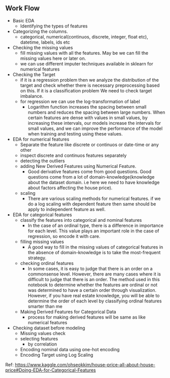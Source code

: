 ## Work Flow

- Basic EDA
    - Identifying the types of features
- Categorizing the columns. 
    - categorical, numerical(continuos, discrete, integer, float etc), datetime, labels, ids etc
- Checking the missing values
    - fill missing values with all the features. May be we can fill the missing values here or later on.
    - we can use different imputer techniques available in sklearn for numerical features
- Checking the Target
    - if it is a regression problem then we analyze the distribution of the target and check whether there is necessary preprocessing based on this. If it is a classification problem We need to check target imbalance.
    - for regression we can use the log-transformation of label
        - Logarithm function increases the spacing between small numbers and reduces the spacing between large numbers. When certain features are dense with values in small values, by increasing these intervals, our models increase the intervals for small values, and we can improve the performance of the model when training and testing using these values.   
- EDA for numerical features
    - Separate the feature like discrete or continuos or date-time or any other
    - inspect discrete and continuos features separately
    - detecting the outliers
    - adding New Derived Features using Numerical Feature.
        - Good derivative features come from good questions. Good questions come from a lot of domain-knowledge(knowledge about the dataset domain. i.e here we need to have knowledge about factors affecting the house price).
    - scaling
        - There are various scaling methods for numerical features. if we do a log scaling with dependent feature then same should be apply to independent feature as well.
- EDA for categorical features
    - classify the features into categorical and nominal features
        - In the case of an ordinal type, there is a difference in importance for each level. This value plays an important role in the case of regression, so encode it with care.
    - filling missing values
        - A good way to fill in the missing values of categorical features in the absence of domain-knowledge is to take the most-frequent strategy.
    - checking ordinal features
        - In some cases, it is easy to judge that there is an order on a commonsense level. However, there are many cases where it is difficult to judge that there is an order. The method used in this notebook to determine whether the features are ordinal or not was determined to have a certain order through visualization. However, if you have real estate knowledge, you will be able to determine the order of each level by classifying ordinal features smarter than me
    - Making Derived Features for Categorical Data
        - process for making derived features will be same as like numerical features
- Checking dataset before modeling
    - Missing values check
    - selecting features
        - by correlation
    - Encoding nominal data using one-hot encoding
    - Encoding Target using Log Scaling

Ref: https://www.kaggle.com/ohseokkim/house-price-all-about-house-price#Doing-EDA-for-Categorical-Features